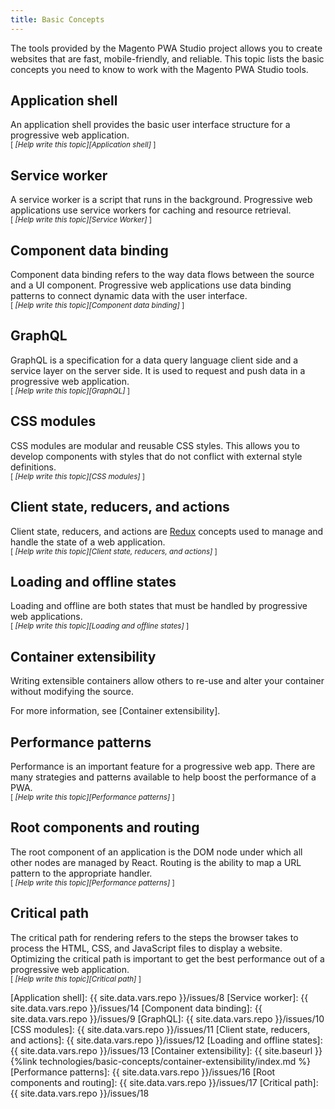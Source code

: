 ```yaml
---
title: Basic Concepts
---
```


The tools provided by the Magento PWA Studio project allows you to create websites that are fast, mobile-friendly, and reliable. 
This topic lists the basic concepts you need to know to work with the Magento PWA Studio tools.

## Application shell

An application shell provides the basic user interface structure for a progressive web application.    
<sub>[ *[Help write this topic][Application shell]* ]</sub>

## Service worker

A service worker is a script that runs in the background.
Progressive web applications use service workers for caching and resource retrieval.    
<sub>[ *[Help write this topic][Service Worker]* ]</sub>

## Component data binding

Component data binding refers to the way data flows between the source and a UI component.
Progressive web applications use data binding patterns to connect dynamic data with the user interface.   
<sub>[ *[Help write this topic][Component data binding]* ]</sub>

## GraphQL

GraphQL is a specification for a data query language client side and a service layer on the server side.
It is used to request and push data in a progressive web application.   
<sub>[ *[Help write this topic][GraphQL]* ]</sub>

## CSS modules

CSS modules are modular and reusable CSS styles.
This allows you to develop components with styles that do not conflict with external style definitions.   
<sub>[ *[Help write this topic][CSS modules]* ]</sub>

## Client state, reducers, and actions

Client state, reducers, and actions are [Redux] concepts used to manage and handle the state of a web application.  
<sub>[ *[Help write this topic][Client state, reducers, and actions]* ]</sub>

## Loading and offline states

Loading and offline are both states that must be handled by progressive web applications.   
<sub>[ *[Help write this topic][Loading and offline states]* ]</sub>

## Container extensibility

Writing extensible containers allow others to re-use and alter your container without modifying the source. 

For more information, see [Container extensibility].

## Performance patterns

Performance is an important feature for a progressive web app.
There are many strategies and patterns available to help boost the performance of a PWA.   
<sub>[ *[Help write this topic][Performance patterns]* ]</sub>

## Root components and routing

The root component of an application is the DOM node under which all other nodes are managed by React.
Routing is the ability to map a URL pattern to the appropriate handler.   
<sub>[ *[Help write this topic][Performance patterns]* ]</sub>

## Critical path

The critical path for rendering refers to the steps the browser takes to process the HTML, CSS, and JavaScript files to display a website.
Optimizing the critical path is important to get the best performance out of a progressive web application.   
<sub>[ *[Help write this topic][Critical path]* ]</sub>

[Redux]: https://redux.js.org/introduction/core-concepts

[Application shell]: {{ site.data.vars.repo }}/issues/8
[Service worker]: {{ site.data.vars.repo }}/issues/14
[Component data binding]: {{ site.data.vars.repo }}/issues/9
[GraphQL]: {{ site.data.vars.repo }}/issues/10
[CSS modules]: {{ site.data.vars.repo }}/issues/11
[Client state, reducers, and actions]: {{ site.data.vars.repo }}/issues/12
[Loading and offline states]: {{ site.data.vars.repo }}/issues/13
[Container extensibility]: {{ site.baseurl }}{%link technologies/basic-concepts/container-extensibility/index.md %}
[Performance patterns]: {{ site.data.vars.repo }}/issues/16
[Root components and routing]: {{ site.data.vars.repo }}/issues/17
[Critical path]: {{ site.data.vars.repo }}/issues/18